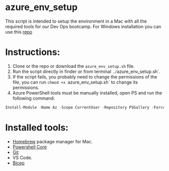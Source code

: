 # azure_env_setup

This script is intended to setup the environment in a Mac with all the required tools for our Dev Ops bootcamp. For Windows installation you can use this [repo](https://github.com/amiguel215/dev_tools_installer)

# Instructions:

1. Clone or the repo or download the `azure_env_setup.sh` file.
2. Run the script directly in finder or from terminal `./`azure_env_setup.sh`.
3. If the script fails, you probably need to change the permissions of the file, you can run `chmod +x `azure_env_setup.sh` to change its permissions.
4. Azure PowerShell tools must be manually installed, open PS and run the following command:
```powershell
Install-Module -Name Az -Scope CurrentUser -Repository PSGallery -Force
```


# Installed tools:

- [Homebrew](https://brew.sh/) package manager for Mac.
- [Powershell Core](https://github.com/Powershell/Powershel) 
- [Git](https://git-scm.com/)
- VS Code.
- [Bicep](https://learn.microsoft.com/en-us/azure/azure-resource-manager/bicep/)